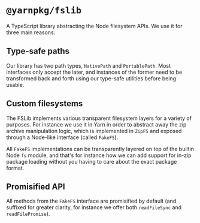 # `@yarnpkg/fslib`

A TypeScript library abstracting the Node filesystem APIs. We use it for three main reasons:

## Type-safe paths

Our library has two path types, `NativePath` and `PortablePath`. Most interfaces only accept the later, and instances of the former need to be transformed back and forth using our type-safe utilities before being usable.

## Custom filesystems

The FSLib implements various transparent filesystem layers for a variety of purposes. For instance we use it in Yarn in order to abstract away the zip archive manipulation logic, which is implemented in `ZipFS` and exposed through a Node-like interface (called `FakeFS`).

All `FakeFS` implementations can be transparently layered on top of the builtin Node `fs` module, and that's for instance how we can add support for in-zip package loading without you having to care about the exact package format.

## Promisified API

All methods from the `FakeFS` interface are promisified by default (and suffixed for greater clarity, for instance we offer both `readFileSync` and `readFilePromise`).
